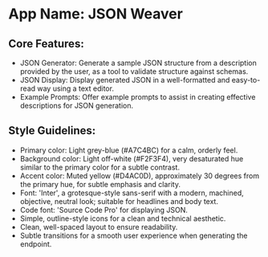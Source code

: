 # **App Name**: JSON Weaver

## Core Features:

- JSON Generator: Generate a sample JSON structure from a description provided by the user, as a tool to validate structure against schemas.
- JSON Display: Display generated JSON in a well-formatted and easy-to-read way using a text editor.
- Example Prompts: Offer example prompts to assist in creating effective descriptions for JSON generation.

## Style Guidelines:

- Primary color: Light grey-blue (#A7C4BC) for a calm, orderly feel.
- Background color: Light off-white (#F2F3F4), very desaturated hue similar to the primary color for a subtle contrast.
- Accent color: Muted yellow (#D4AC0D), approximately 30 degrees from the primary hue, for subtle emphasis and clarity.
- Font: 'Inter', a grotesque-style sans-serif with a modern, machined, objective, neutral look; suitable for headlines and body text.
- Code font: 'Source Code Pro' for displaying JSON.
- Simple, outline-style icons for a clean and technical aesthetic.
- Clean, well-spaced layout to ensure readability.
- Subtle transitions for a smooth user experience when generating the endpoint.